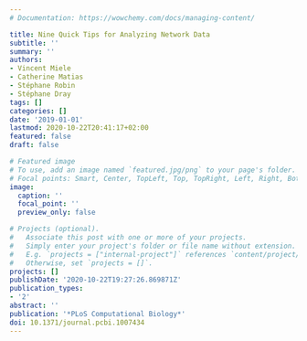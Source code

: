 ```yaml
---
# Documentation: https://wowchemy.com/docs/managing-content/

title: Nine Quick Tips for Analyzing Network Data
subtitle: ''
summary: ''
authors:
- Vincent Miele
- Catherine Matias
- Stéphane Robin
- Stéphane Dray
tags: []
categories: []
date: '2019-01-01'
lastmod: 2020-10-22T20:41:17+02:00
featured: false
draft: false

# Featured image
# To use, add an image named `featured.jpg/png` to your page's folder.
# Focal points: Smart, Center, TopLeft, Top, TopRight, Left, Right, BottomLeft, Bottom, BottomRight.
image:
  caption: ''
  focal_point: ''
  preview_only: false

# Projects (optional).
#   Associate this post with one or more of your projects.
#   Simply enter your project's folder or file name without extension.
#   E.g. `projects = ["internal-project"]` references `content/project/deep-learning/index.md`.
#   Otherwise, set `projects = []`.
projects: []
publishDate: '2020-10-22T19:27:26.869871Z'
publication_types:
- '2'
abstract: ''
publication: '*PLoS Computational Biology*'
doi: 10.1371/journal.pcbi.1007434
---
```

